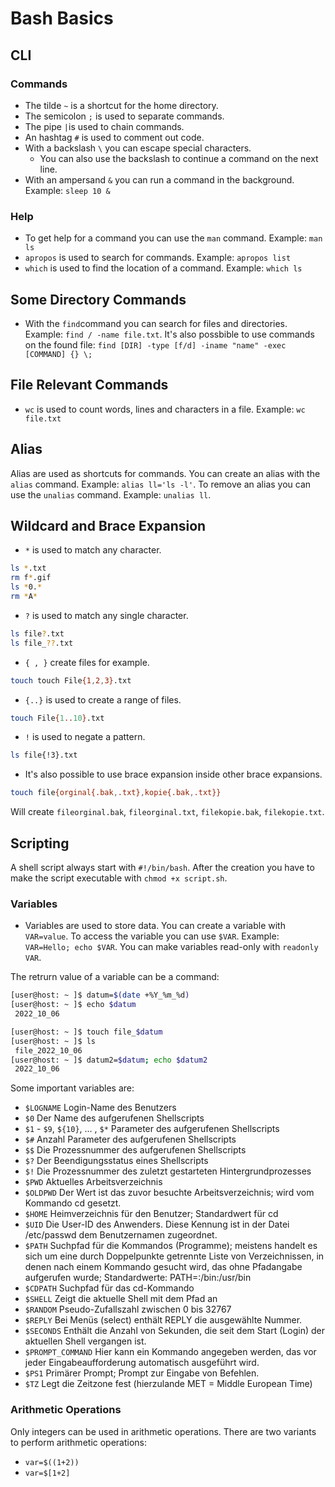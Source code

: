 # Bash Basics

## CLI

### Commands

- The tilde `~` is a shortcut for the home directory.
- The semicolon `;` is used to separate commands.
- The pipe `|`is used to chain commands.
- An hashtag `#` is used to comment out code.
- With a backslash `\` you can escape special characters.
  - You can also use the backslash to continue a command on the next line.
- With an ampersand `&` you can run a command in the background. Example: `sleep 10 &`

### Help

- To get help for a command you can use the `man` command. Example: `man ls`
- `apropos` is used to search for commands. Example: `apropos list`
- `which` is used to find the location of a command. Example: `which ls`

## Some Directory Commands

- With the `find`command you can search for files and directories. Example: `find / -name file.txt`. It's also possbible to use commands on the found file: `find [DIR] -type [f/d] -iname "name" -exec [COMMAND] {} \;`

## File Relevant Commands

- `wc` is used to count words, lines and characters in a file. Example: `wc file.txt`

## Alias

Alias are used as shortcuts for commands. You can create an alias with the `alias` command. Example: `alias ll='ls -l'`. To remove an alias you can use the `unalias` command. Example: `unalias ll`.

## Wildcard and Brace Expansion

- `*` is used to match any character.

```bash
ls *.txt
rm f*.gif
ls *0.*
rm *A*
```

- `?` is used to match any single character.

```bash
ls file?.txt
ls file_??.txt
```

- `{ , }` create files for example.

```bash
touch touch File{1,2,3}.txt
```

- `{..}` is used to create a range of files.

```bash
touch File{1..10}.txt
```

- `!` is used to negate a pattern.

```bash
ls file{!3}.txt
```

- It's also possible to use brace expansion inside other brace expansions.

```bash
touch file{orginal{.bak,.txt},kopie{.bak,.txt}}
```

Will create `fileorginal.bak`, `fileorginal.txt`, `filekopie.bak`, `filekopie.txt`.

## Scripting

A shell script always start with `#!/bin/bash`. After the creation you have to make the script executable with `chmod +x script.sh`.

### Variables

- Variables are used to store data. You can create a variable with `VAR=value`. To access the variable you can use `$VAR`. Example: `VAR=Hello; echo $VAR`. You can make variables read-only with `readonly VAR`.

The retrurn value of a variable can be a command:

```bash
[user@host: ~ ]$ datum=$(date +%Y_%m_%d)
[user@host: ~ ]$ echo $datum
 2022_10_06

[user@host: ~ ]$ touch file_$datum
[user@host: ~ ]$ ls
 file_2022_10_06
[user@host: ~ ]$ datum2=$datum; echo $datum2
 2022_10_06
```

Some important variables are:

- `$LOGNAME` Login-Name des Benutzers
- `$0` Der Name des aufgerufenen Shellscripts
- `$1` - `$9`, `${10}`, ... , `$*` Parameter des aufgerufenen Shellscripts
- `$#` Anzahl Parameter des aufgerufenen Shellscripts
- `$$` Die Prozessnummer des aufgerufenen Shellscripts
- `$?` Der Beendigungsstatus eines Shellscripts
- `$!` Die Prozessnummer des zuletzt gestarteten Hintergrundprozesses
- `$PWD` Aktuelles Arbeitsverzeichnis
- `$OLDPWD` Der Wert ist das zuvor besuchte Arbeitsverzeichnis; wird vom Kommando cd gesetzt.
- `$HOME` Heimverzeichnis für den Benutzer; Standardwert für cd
- `$UID` Die User-ID des Anwenders. Diese Kennung ist in der Datei /etc/passwd dem Benutzernamen zugeordnet.
- `$PATH` Suchpfad für die Kommandos (Programme); meistens handelt es sich um eine durch Doppelpunkte getrennte Liste von Verzeichnissen, in denen nach einem Kommando gesucht wird, das ohne Pfadangabe aufgerufen wurde; Standardwerte: PATH=:/bin:/usr/bin
- `$CDPATH` Suchpfad für das cd-Kommando
- `$SHELL` Zeigt die aktuelle Shell mit dem Pfad an
- `$RANDOM` Pseudo-Zufallszahl zwischen 0 bis 32767
- `$REPLY` Bei Menüs (select) enthält REPLY die ausgewählte Nummer.
- `$SECONDS` Enthält die Anzahl von Sekunden, die seit dem Start (Login) der aktuellen Shell vergangen ist.
- `$PROMPT_COMMAND` Hier kann ein Kommando angegeben werden, das vor jeder Eingabeaufforderung automatisch ausgeführt wird.
- `$PS1` Primärer Prompt; Prompt zur Eingabe von Befehlen.
- `$TZ` Legt die Zeitzone fest (hierzulande MET = Middle European Time)

### Arithmetic Operations

Only integers can be used in arithmetic operations. There are two variants to perform arithmetic operations:

- `var=$((1+2))`
- `var=$[1+2]`
